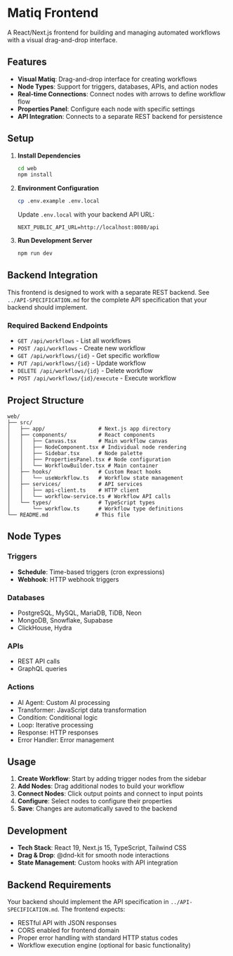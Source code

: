 # Matiq Frontend

A React/Next.js frontend for building and managing automated workflows with a visual drag-and-drop interface.

## Features

- **Visual Matiq**: Drag-and-drop interface for creating workflows
- **Node Types**: Support for triggers, databases, APIs, and action nodes
- **Real-time Connections**: Connect nodes with arrows to define workflow flow
- **Properties Panel**: Configure each node with specific settings
- **API Integration**: Connects to a separate REST backend for persistence

## Setup

1. **Install Dependencies**
   ```bash
   cd web
   npm install
   ```

2. **Environment Configuration**
   ```bash
   cp .env.example .env.local
   ```
   
   Update `.env.local` with your backend API URL:
   ```
   NEXT_PUBLIC_API_URL=http://localhost:8080/api
   ```

3. **Run Development Server**
   ```bash
   npm run dev
   ```

## Backend Integration

This frontend is designed to work with a separate REST backend. See `../API-SPECIFICATION.md` for the complete API specification that your backend should implement.

### Required Backend Endpoints

- `GET /api/workflows` - List all workflows
- `POST /api/workflows` - Create new workflow
- `GET /api/workflows/{id}` - Get specific workflow
- `PUT /api/workflows/{id}` - Update workflow
- `DELETE /api/workflows/{id}` - Delete workflow
- `POST /api/workflows/{id}/execute` - Execute workflow

## Project Structure

```
web/
├── src/
│   ├── app/                 # Next.js app directory
│   ├── components/          # React components
│   │   ├── Canvas.tsx       # Main workflow canvas
│   │   ├── NodeComponent.tsx # Individual node rendering
│   │   ├── Sidebar.tsx      # Node palette
│   │   ├── PropertiesPanel.tsx # Node configuration
│   │   └── WorkflowBuilder.tsx # Main container
│   ├── hooks/               # Custom React hooks
│   │   └── useWorkflow.ts   # Workflow state management
│   ├── services/            # API services
│   │   ├── api-client.ts    # HTTP client
│   │   └── workflow-service.ts # Workflow API calls
│   └── types/               # TypeScript types
│       └── workflow.ts      # Workflow type definitions
└── README.md               # This file
```

## Node Types

### Triggers
- **Schedule**: Time-based triggers (cron expressions)
- **Webhook**: HTTP webhook triggers

### Databases
- PostgreSQL, MySQL, MariaDB, TiDB, Neon
- MongoDB, Snowflake, Supabase
- ClickHouse, Hydra

### APIs
- REST API calls
- GraphQL queries

### Actions
- AI Agent: Custom AI processing
- Transformer: JavaScript data transformation
- Condition: Conditional logic
- Loop: Iterative processing
- Response: HTTP responses
- Error Handler: Error management

## Usage

1. **Create Workflow**: Start by adding trigger nodes from the sidebar
2. **Add Nodes**: Drag additional nodes to build your workflow
3. **Connect Nodes**: Click output points and connect to input points
4. **Configure**: Select nodes to configure their properties
5. **Save**: Changes are automatically saved to the backend

## Development

- **Tech Stack**: React 19, Next.js 15, TypeScript, Tailwind CSS
- **Drag & Drop**: @dnd-kit for smooth node interactions
- **State Management**: Custom hooks with API integration

## Backend Requirements

Your backend should implement the API specification in `../API-SPECIFICATION.md`. The frontend expects:

- RESTful API with JSON responses
- CORS enabled for frontend domain
- Proper error handling with standard HTTP status codes
- Workflow execution engine (optional for basic functionality)

